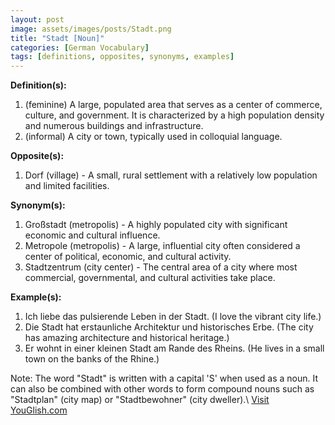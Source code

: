 ```yaml
---
layout: post
image: assets/images/posts/Stadt.png
title: "Stadt [Noun]"
categories: [German Vocabulary]
tags: [definitions, opposites, synonyms, examples]
---
```


**Definition(s):**
1. (feminine) A large, populated area that serves as a center of commerce, culture, and government. It is characterized by a high population density and numerous buildings and infrastructure.
2. (informal) A city or town, typically used in colloquial language.

**Opposite(s):**
1. Dorf (village) - A small, rural settlement with a relatively low population and limited facilities.

**Synonym(s):**
1. Großstadt (metropolis) - A highly populated city with significant economic and cultural influence.
2. Metropole (metropolis) - A large, influential city often considered a center of political, economic, and cultural activity.
3. Stadtzentrum (city center) - The central area of a city where most commercial, governmental, and cultural activities take place.

**Example(s):**
1. Ich liebe das pulsierende Leben in der Stadt. (I love the vibrant city life.)
2. Die Stadt hat erstaunliche Architektur und historisches Erbe. (The city has amazing architecture and historical heritage.)
3. Er wohnt in einer kleinen Stadt am Rande des Rheins. (He lives in a small town on the banks of the Rhine.)

Note: The word "Stadt" is written with a capital 'S' when used as a noun. It can also be combined with other words to form compound nouns such as "Stadtplan" (city map) or "Stadtbewohner" (city dweller).\ <a id="yg-widget-0" class="youglish-widget" data-query="Stadt" data-lang="german" data-components="8412" data-auto-start="0" data-bkg-color="theme_light" data-title="How%20to%20pronounce%20Stadt%20in%20German"  rel="nofollow" href="https://youglish.com">Visit YouGlish.com</a><script async src="https://youglish.com/public/emb/widget.js" charset="utf-8"></script>